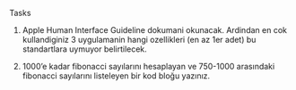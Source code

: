 Tasks
1. Apple Human Interface Guideline dokumani okunacak. Ardindan en cok kullandiginiz 3 uygulamanin hangi ozellikleri (en az 1er adet) bu standartlara uymuyor belirtilecek.

2. 1000’e kadar fibonacci sayılarını hesaplayan ve 750-1000 arasındaki fibonacci sayılarını listeleyen bir kod bloğu yazınız.
